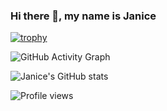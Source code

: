 ### Hi there 👋, my name is Janice

[![trophy](https://github-profile-trophy.vercel.app/?username=janice880624)](https://github.com/ryo-ma/github-profile-trophy)

![GitHub Activity Graph](https://activity-graph.herokuapp.com/graph?username=janice880624)  

![Janice's GitHub stats](https://github-readme-stats.vercel.app/api?username=janice880624&show_icons=true&theme=highcontrast)

![Profile views](https://gpvc.arturio.dev/janice880624)  
